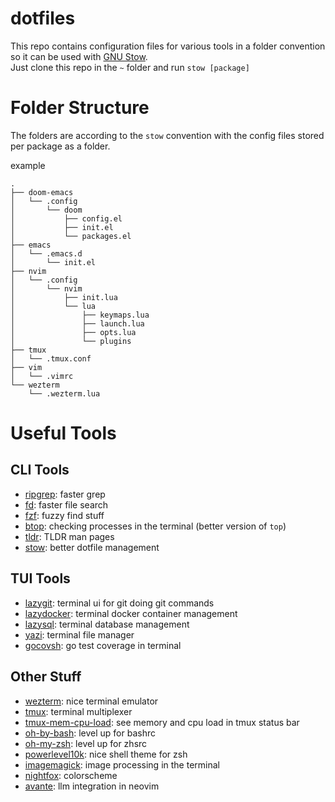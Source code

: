# dotfiles
This repo contains configuration files for various tools in a folder convention so it can be used with [GNU Stow](https://www.gnu.org/software/stow/).<br>
Just clone this repo in the `~` folder and run `stow [package]`

# Folder Structure
The folders are according to the `stow` convention with the config files stored per package as a folder.<br>

example
``` text
.
├── doom-emacs
│   └── .config
│       └── doom
│           ├── config.el
│           ├── init.el
│           └── packages.el
├── emacs
│   └── .emacs.d
│       └── init.el
├── nvim
│   └── .config
│       └── nvim
│           ├── init.lua
│           └── lua
│               ├── keymaps.lua
│               ├── launch.lua
│               ├── opts.lua
│               └── plugins
├── tmux
│   └── .tmux.conf
├── vim
│   └── .vimrc
└── wezterm
    └── .wezterm.lua
```

# Useful Tools

## CLI Tools

- [ripgrep](https://github.com/BurntSushi/ripgrep): faster grep
- [fd](https://github.com/sharkdp/fd): faster file search
- [fzf](https://github.com/junegunn/fzf): fuzzy find stuff
- [btop](https://github.com/aristocratos/btop): checking processes in the terminal (better version of `top`)
- [tldr](https://tldr.sh/): TLDR man pages
- [stow](https://www.gnu.org/software/stow/): better dotfile management

## TUI Tools

- [lazygit](https://github.com/jesseduffield/lazygit): terminal ui for git doing git commands
- [lazydocker](https://github.com/jesseduffield/lazydocker): terminal docker container management
- [lazysql](https://github.com/jorgerojas26/lazysql): terminal database management
- [yazi](https://github.com/sxyazi/yazi): terminal file manager
- [gocovsh](https://github.com/orlangure/gocovsh): go test coverage in terminal

## Other Stuff

- [wezterm](https://wezterm.org/): nice terminal emulator
- [tmux](https://github.com/tmux/tmux/wiki): terminal multiplexer
- [tmux-mem-cpu-load](https://github.com/thewtex/tmux-mem-cpu-load): see memory and cpu load in tmux status bar
- [oh-by-bash](https://github.com/ohmybash/oh-my-bash): level up for bashrc
- [oh-my-zsh](https://github.com/ohmyzsh/ohmyzsh): level up for zhsrc
- [powerlevel10k](https://github.com/romkatv/powerlevel10k): nice shell theme for zsh
- [imagemagick](https://imagemagick.org/script/download.php): image processing in the terminal
- [nightfox](https://github.com/EdenEast/nightfox.nvim): colorscheme
- [avante](https://github.com/yetone/avante.nvim): llm integration in neovim

